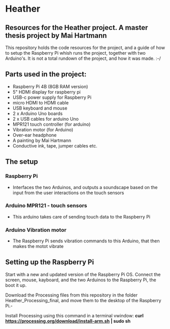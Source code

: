 # Heather

## Resources for the Heather project. A master thesis project by Mai Hartmann

This repository holds the code resources for the project, and a guide of how to setup the Raspberry Pi whish runs the project, together with two Arduino's. It is not a total rundown of the project, and how it was made. :-/

## Parts used in the project:
- Raspberry Pi 4B (8GB RAM version)
- 5" HDMI display for raspberry pi
- USB-c power supply for Raspberry Pi
- micro HDMI to HDMI cable
- USB keyboard and mouse
- 2 x Arduino Uno boards
- 2 x USB cables for arduino Uno
- MPR121 touch controller (for arduino)
- Vibration motor (for Arduino)
- Over-ear headphone
- A painting by Mai Hartmann
- Conductive ink, tape, jumper cables etc.

## The setup

### Raspberry Pi
- Interfaces the two Arduinos, and outputs a soundscape based on the input from the user interactions on the touch sensors

### Arduino MPR121 - touch sensors
- This arduino takes care of sending touch data to the Raspberry Pi

### Arduino Vibration motor
- The Raspberry Pi sends vibration commands to this Arduino, that then makes the motot vibrate

## Setting up the Raspberry Pi
Start with a new and updated version of the Raspberry Pi OS. Connect the screen, mouse, kayboard, and the two Arduinos to the Raspberry Pi, the boot it up.

Download the Processing files from this repository in the folder Heather_Processing_final, and move them to the desktop of the Raspberry Pi.-

Install Processing using this command in a terminal vwindow:  **curl https://processing.org/download/install-arm.sh | sudo sh**


